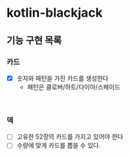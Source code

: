 # kotlin-blackjack


## 기능 구현 목록

### 카드
- [x] 숫자와 패턴을 가진 카드를 생성한다
  - 패턴은 클로버/하트/다이아/스페이드

<br>

### 덱
- [ ] 고유한 52장의 카드를 가지고 있어야 한다
- [ ] 수량에 맞게 카드를 뽑을 수 있다.